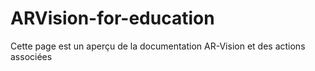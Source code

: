 # ARVision-for-education
Cette page est un aperçu de la documentation AR-Vision et des actions associées

